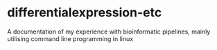 # differentialexpression-etc
A documentation of my experience with bioinformatic pipelines, mainly utilising command line programming in linux
